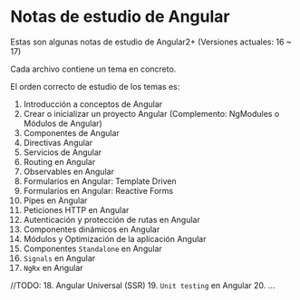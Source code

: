 # Notas de estudio de Angular
Estas son algunas notas de estudio de Angular2+ (Versiones actuales: 16 ~ 17)

Cada archivo contiene un tema en concreto.

El orden correcto de estudio de los temas es:
1. Introducción a conceptos de Angular
2. Crear o inicializar un proyecto Angular (Complemento: NgModules o Módulos de Angular)
3. Componentes de Angular
4. Directivas Angular
5. Servicios de Angular
6. Routing en Angular
7. Observables en Angular
8. Formularios en Angular: Template Driven
9. Formularios en Angular: Reactive Forms
10. Pipes en Angular
11. Peticiones HTTP en Angular
12. Autenticación y protección de rutas en Angular
13. Componentes dinámicos en Angular
14. Módulos y Optimización de la aplicación Angular 
15. Componentes `Standalone` en Angular
16. `Signals` en Angular
17. `NgRx` en Angular


//TODO:
18. Angular Universal (SSR)
19. `Unit testing` en Angular
20. ...

